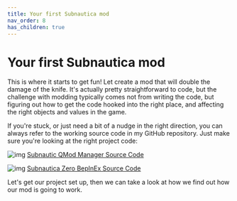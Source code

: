```yaml
---
title: Your first Subnautica mod
nav_order: 8
has_children: true
---
```


# Your first Subnautica mod

This is where it starts to get fun! Let create a mod that will double the damage of the knife. It's actually pretty straightforward to code, but the challenge with modding typically comes not from writing the code, but figuring out how to get the code hooked into the right place, and affecting the right objects and values in the game.

If you're stuck, or just need a bit of a nudge in the right direction, you can always refer to the working source code in my GitHub repository. Just make sure you're looking at the right project code:

![img](file:///D:/Dev/Subnautica%20Modding%20Tutorial/mroshaw.github.io/Subnautica/images/qmm.png?lastModify=1671668429) [Subnautic QMod Manager Source Code](https://github.com/mroshaw/BeginnersGuideModSubnautica/tree/main/KnifeDamageMod_SN)

![img](file:///D:/Dev/Subnautica%20Modding%20Tutorial/mroshaw.github.io/Subnautica/images/bepinex.png?lastModify=1671668429) [Subnautica Zero BepInEx Source Code](https://github.com/mroshaw/BeginnersGuideModSubnautica/tree/main/KnifeDamageMod_SN_BEPINEX)

Let's get our project set up, then we can take a look at how we find out how our mod is going to work.
